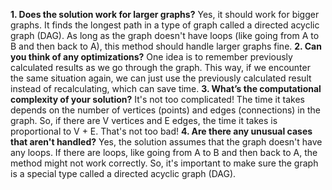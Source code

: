 **1. Does the solution work for larger graphs?**
   Yes, it should work for bigger graphs. It finds the longest path in a type of graph called a directed acyclic graph (DAG). As long as the graph doesn't have loops (like going from A to B and then back to A), this method should handle larger graphs fine.
**2. Can you think of any optimizations?**
   One idea is to remember previously calculated results as we go through the graph. This way, if we encounter the same situation again, we can just use the previously calculated result instead of recalculating, which can save time.
**3. What’s the computational complexity of your solution?**
   It's not too complicated! The time it takes depends on the number of vertices (points) and edges (connections) in the graph. So, if there are V vertices and E edges, the time it takes is proportional to V + E. That's not too bad!
**4. Are there any unusual cases that aren't handled?**
   Yes, the solution assumes that the graph doesn't have any loops. If there are loops, like going from A to B and then back to A, the method might not work correctly. So, it's important to make sure the graph is a special type called a directed acyclic graph (DAG).
